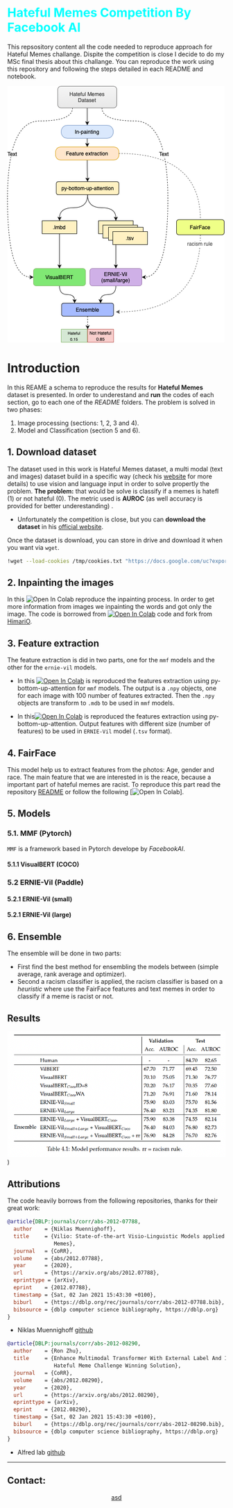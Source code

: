 # <font color='Aqua'><b> Hateful Memes Competition By Facebook AI </b></font>

This repsository content all the code needed to reproduce approach for Hateful Memes challange. Dispite the competition is close I decide to do my MSc final thesis about this challange. You can reproduce the work using this repository and following the steps detailed in each README and notebook.



![](diagrams/hm_approach_architecture.drawio.png)






# Introduction

In this REAME a schema to reproduce the results for **Hateful Memes** dataset is presented. In order to underestand and **run** the codes of each section, go to each one of the *README* folders.
The problem is solved in two phases:
  1. Image processing (sections: 1, 2, 3 and 4).
  2. Model and Classification (section 5 and 6).

## 1. Download dataset

The dataset used in this work is Hateful Memes dataset, a multi modal (text and images) dataset build in a specific way (check his [website](https://ai.facebook.com/blog/hateful-memes-challenge-and-data-set/) for more details) to use vision and language input in order to solve propertly the problem.
**The problem:** that would be solve is classify if a memes is hatefl (1) or not hateful (0). The metric used is **AUROC** (as well accuracy is provided for better underestanding) .

* Unfortunately the competition is close, but you can **download the dataset** in his [official website](https://hatefulmemeschallenge.com).

Once the dataset is download, you can store in drive and download it when you want via `wget`.

```bash
!wget --load-cookies /tmp/cookies.txt "https://docs.google.com/uc?export=download&confirm=$(wget --quiet --save-cookies /tmp/cookies.txt --keep-session-cookies --no-check-certificate 'https://docs.google.com/uc?export=download&id=HERE_YOUR_ULR_FROM_DRIVE' -O- | sed -rn 's/.*confirm=([0-9A-Za-z_]+).*/\1\n/p')&id=HERE_YOUR_ULR_FROM_DRIVE" -O hateful_memes.zip && rm -rf /tmp/cookies.txt
```

## 2. Inpainting the images

In this ![Open In Colab](https://colab.research.google.com/drive/1XBiNhKOV4uv532swUWaXcT_VatU7qGl2#scrollTo=JOlHTcZBv-2B) reproduce the inpainting process. In order to get more information from images we inpainting the words and got only the image. The code is borrowed from [![Open In Colab](https://colab.research.google.com/assets/colab-badge.svg)](https://github.com/HimariO/mmdetection-meme.git) code and fork from [HimariO](https://github.com/HimariO).

## 3. Feature extraction 

The feature extraction is did in two parts, one for the `mmf` models and the other for the `ernie-vil` models.

- In this [![Open In Colab](https://colab.research.google.com/assets/colab-badge.svg)](https://colab.research.google.com/drive/1y8RBKamXcWKSRxYTwj4vJpYl0RtXhNoy) is reproduced the features extraction using py-bottom-up-attention for `mmf` models. The output is a `.npy` objects, one for each image with 100 number of features extracted. Then the `.npy` objects are transform to `.mdb` to be used in `mmf` models.
 
- In this[![Open In Colab](https://colab.research.google.com/assets/colab-badge.svg)](https://colab.research.google.com/drive/1IJt5ViL6tG205209EyGwGp435rIH_tzW) is reproduced the features extraction using py-bottom-up-attention. Output features with different size (number of features) to be used in `ERNIE-Vil` model (`.tsv` format).

## 4. FairFace 

This model help us to extract features from the photos: Age, gender and race. The main feature that we are interested in is the reace, because a important part of hateful memes are racist.
To reproduce this part read the repository [README](https://github.com/JanLeyva/approach_TFM/tree/master/feature_extraction/FairFace_features) or follow the following [![Open In Colab](https://github.com/JanLeyva/approach_TFM/blob/master/feature_extraction/FairFace_features/FairFace_features.ipynb)].

## 5. Models
### 5.1. MMF (Pytorch)
`MMF` is a framework based in Pytorch develope by *FacebookAI*. 

  #### 5.1.1 VisualBERT (COCO)


### 5.2 ERNIE-Vil (Paddle)
  #### 5.2.1 ERNIE-Vil (small)
  #### 5.2.1 ERNIE-Vil (large)

## 6. Ensemble

The ensemble will be done in two parts:
- First find the best method for ensembling the models between (simple average, rank average and optimizer).
- Second a racism classifier is applied, the racism classifier is based on a *heuristic* where use the FairFace features and text memes in order to classify if a meme is racist or not.

## Results

![](/extras/img/results.png))

## Attributions

The code heavily borrows from the following repositories, thanks for their great work:

```BibTeX
@article{DBLP:journals/corr/abs-2012-07788,
  author    = {Niklas Muennighoff},
  title     = {Vilio: State-of-the-art Visio-Linguistic Models applied to Hateful
               Memes},
  journal   = {CoRR},
  volume    = {abs/2012.07788},
  year      = {2020},
  url       = {https://arxiv.org/abs/2012.07788},
  eprinttype = {arXiv},
  eprint    = {2012.07788},
  timestamp = {Sat, 02 Jan 2021 15:43:30 +0100},
  biburl    = {https://dblp.org/rec/journals/corr/abs-2012-07788.bib},
  bibsource = {dblp computer science bibliography, https://dblp.org}
}
```
* Niklas Muennighoff [github](https://github.com/Muennighoff/vilio)

```BibTeX
@article{DBLP:journals/corr/abs-2012-08290,
  author    = {Ron Zhu},
  title     = {Enhance Multimodal Transformer With External Label And In-Domain Pretrain:
               Hateful Meme Challenge Winning Solution},
  journal   = {CoRR},
  volume    = {abs/2012.08290},
  year      = {2020},
  url       = {https://arxiv.org/abs/2012.08290},
  eprinttype = {arXiv},
  eprint    = {2012.08290},
  timestamp = {Sat, 02 Jan 2021 15:43:30 +0100},
  biburl    = {https://dblp.org/rec/journals/corr/abs-2012-08290.bib},
  bibsource = {dblp computer science bibliography, https://dblp.org}
}
```
* Alfred lab [github](https://github.com/HimariO/HatefulMemesChallenge)


----------------------------------------------------


<!-- Icons are taken from: https://github.com/edent/SuperTinyIcons -->
<h2><b> Contact: </b></h2>
  <p align="center">
    <a href="http://janleyva.github.io/">
asd
    </a>    

